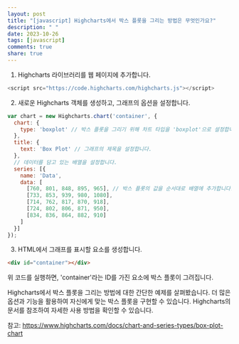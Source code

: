 ```yaml
---
layout: post
title: "[javascript] Highcharts에서 박스 플롯을 그리는 방법은 무엇인가요?"
description: " "
date: 2023-10-26
tags: [javascript]
comments: true
share: true
---
```


1. Highcharts 라이브러리를 웹 페이지에 추가합니다.
```javascript
<script src="https://code.highcharts.com/highcharts.js"></script>
```

2. 새로운 Highcharts 객체를 생성하고, 그래프의 옵션을 설정합니다.
```javascript
var chart = new Highcharts.chart('container', {
  chart: {
    type: 'boxplot' // 박스 플롯을 그리기 위해 차트 타입을 'boxplot'으로 설정합니다.
  },
  title: {
    text: 'Box Plot' // 그래프의 제목을 설정합니다.
  },
  // 데이터를 담고 있는 배열을 설정합니다.
  series: [{
    name: 'Data',
    data: [
      [760, 801, 848, 895, 965], // 박스 플롯의 값을 순서대로 배열에 추가합니다.
      [733, 853, 939, 980, 1080],
      [714, 762, 817, 870, 918],
      [724, 802, 806, 871, 950],
      [834, 836, 864, 882, 910]
    ]
  }]
});
```

3. HTML에서 그래프를 표시할 요소를 생성합니다.
```html
<div id="container"></div>
```

위 코드를 실행하면, 'container'라는 ID를 가진 요소에 박스 플롯이 그려집니다.

Highcharts에서 박스 플롯을 그리는 방법에 대한 간단한 예제를 살펴봤습니다. 더 많은 옵션과 기능을 활용하여 자신에게 맞는 박스 플롯을 구현할 수 있습니다. Highcharts의 문서를 참조하여 자세한 사용 방법을 확인할 수 있습니다.

참고: https://www.highcharts.com/docs/chart-and-series-types/box-plot-chart